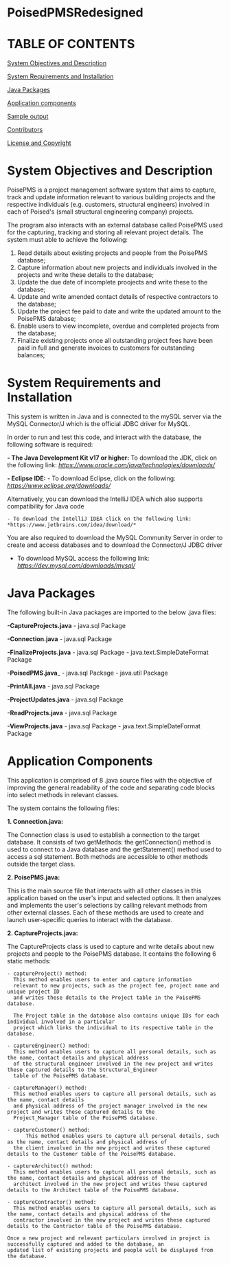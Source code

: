 # PoisedPMSRedesigned

# TABLE OF CONTENTS # 

[System Objectives and Description](#System-Objectives-and-Description)

[System Requirements and Installation](#System-Requirements-and-Installation)

[Java Packages](#Java-Packages)

[Application components](#Application-components)

[Sample output](#Sample-output)

[Contributors](#Contributors)

[License and Copyright](#License-and-Copyright)

# System Objectives and Description
		
PoisePMS is a project management software system that aims to capture, track and update information relevant to various 
building projects and the respective individuals (e.g. customers, structural engineers) involved in each of Poised's (small structural engineering company) 
projects.

The program also interacts with an external database called PoisePMS used for the capturing, tracking and storing all relevant project details. 
The system must able to achieve the following:
		   
1. Read details about existing projects and people from the PoisePMS database;
2. Capture information about new projects and individuals involved in the projects and write 
	 these details to the database;
3. Update the due date of incomplete proojects and write these to the database;
4. Update and write amended contact details of respective contractors to the database;
5. Update the project fee paid to date and write the updated amount to the PoisePMS database;
6. Enable users to view incomplete, overdue and completed projects from the database; 
7. Finalize existing projects once all outstanding project fees have been paid in full and
	 generate invoices to customers for outstanding balances; 

# System Requirements and Installation 

This system is written in Java and is connected to the mySQL server via the MySQL Connector/J which is the official JDBC driver for MySQL. 

In order to run and test this code, and interact with the database, the following software is required:

__- The Java Development Kit v17 or higher:__
To download the JDK, click on the following link: *https://www.oracle.com/java/technologies/downloads/* 

__- Eclipse IDE:__
    - To download Eclipse, click on the following: *https://www.eclipse.org/downloads/*
    
Alternatively, you can download the IntelliJ IDEA which also supports compatibility for Java code

    - To download the IntelliJ IDEA click on the following link: *https://www.jetbrains.com/idea/download/*

You are also required to download the MySQL Community Server in order to create and access databases and to download the Connector/J JDBC driver
- To download MySQL access the following link: *https://dev.mysql.com/downloads/mysql/*

# Java Packages

The following built-in Java packages are imported to the below .java files:

__-CaptureProjects.java__
	- java.sql Package 
			
__-Connection.java__
	- java.sql Package 
			
__-FinalizeProjects.java__
	- java.sql Package 
	- java.text.SimpleDateFormat Package
			
__-PoisedPMS.java___
	- java.sql Package 
	- java.util Package
			
__-PrintAll.java__
	- java.sql Package 
			
__-ProjectUpdates.java__
	- java.sql Package 
			
__-ReadProjects.java__
	- java.sql Package 
			
__-ViewProjects.java__
	- java.sql Package 
	- java.text.SimpleDateFormat Package

#  Application Components

This application is comprised of 8 .java source files with the objective of improving the general 
readability of the code and separating code blocks into select methods in relevant classes. 
			
The system contains the following files:

__1. Connection.java:__

The Connection class is used to establish a connection to the target database. 
It consists of two getMethods: the getConnection() method is used to connect to a Java database and
the getStatement() method used to access a sql statement. Both methods are accessible to other methods outside the target class. 

__2. PoisePMS.java:__

This is the main source file that interacts with all other classes in this application based on the user's input and selected options. 
It then analyzes and implements the user's selections by calling relevant methods from other external classes. Each of these methods 
are used to create and launch user-specific queries to interact with the database.

__2. CaptureProjects.java:__

The CaptureProjects class is used to capture and write details about new projects and people to the PoisePMS database.
It contains the following 6 static methods:

	- captureProject() method:
	  This method enables users to enter and capture information 
	  relevant to new projects, such as the project fee, project name and unique project ID 
	  and writes these details to the Project table in the PoisePMS database. 
				  
	  The Project table in the database also contains unique IDs for each individual involved in a particular
	  project which links the individual to its respective table in the database. 
				
	- captureEngineer() method: 
	  This method enables users to capture all personal details, such as the name, contact details and physical address 
	  of the structural engineer involved in the new project and writes these captured details to the Structural_Engineer 
	  table of the PoisePMS database.
				  
	- captureManager() method: 
	  This method enables users to capture all personal details, such as the name, contact details 
	  and physical address of the project manager involved in the new project and writes these captured details to the 
	  Project_Manager table of the PoisePMS database.
				
	- captureCustomer() method: 
          This method enables users to capture all personal details, such as the name, contact details and physical address of 
	  the client involved in the new project and writes these captured details to the Customer table of the PoisePMS database.
				
	- captureArchitect() method: 
	  This method enables users to capture all personal details, such as the name, contact details and physical address of the 
	  architect involved in the new project and writes these captured details to the Architect table of the PoisePMS database.
				
	- captureContractor() method: 
	  This method enables users to capture all personal details, such as the name, contact details and physical address of the 
	  contractor involved in the new project and writes these captured details to the Contractor table of the PoisePMS database.
				  
	Once a new project and relevant particulars involved in project is successfully captured and added to the database, an 
	updated list of existing projects and people will be displayed from the database.

			
			
				




				  

